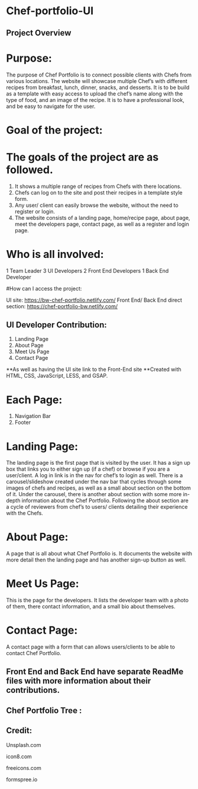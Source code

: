# Chef-portfolio-UI

## Project Overview

# Purpose:

The purpose of Chef Portfolio is to connect possible clients with Chefs from various locations. The website will showcase multiple Chef’s with different recipes from breakfast, lunch, dinner, snacks, and desserts. It is to be build as a template with easy access to upload the chef’s name along with the type of food, and an image of the recipe.  It is to have a professional look, and be easy to navigate for the user.

# Goal of the project: 

# The goals of the project are as followed.

1. It shows a multiple range of recipes from Chefs with there locations.
2. Chefs can log on to the site and post their recipes in a template style form.
3. Any user/ client can easily browse the website, without the need to register or login.
4. The website consists of a landing page, home/recipe page, about page, meet the developers page, contact page, as well as a register and login page.

# Who is all involved:

1 Team Leader
3 UI Developers
2 Front End Developers
1 Back End Developer

#How can I access the project: 

UI site: https://bw-chef-portfolio.netlify.com/
Front End/ Back End direct section: https://chef-portfolio-bw.netlify.com/

## UI Developer Contribution:

1. Landing Page
2. About Page
3. Meet Us Page
4. Contact Page

**As well as having the UI site link to the Front-End site
**Created with HTML, CSS, JavaScript, LESS, and GSAP.

# Each Page:
1. Navigation Bar
2. Footer

# Landing Page: 

The landing page is the first page that is visited by the user. It has a sign up box that links you to either sign up (if a chef) or browse if you are a user/client.  A log in link is in the nav for chef’s to login as well.  There is a carousel/slideshow created under the nav bar that cycles through some images of chefs and recipes, as well as a small about section on the bottom of it.  Under the carousel, there is another about section with some more in-depth information about the Chef Portfolio.  Following the about section are a cycle of reviewers from chef’s to users/ clients detailing their experience with the Chefs.   

# About Page: 

A page that is all about what Chef Portfolio is. It documents the website with more detail then the landing page and has another sign-up button as well.

# Meet Us Page:

This is the page for the developers. It lists the developer team with a photo of them, there contact information, and a small bio about themselves.

# Contact Page:

A contact page with a form that can allows users/clients to be able to contact Chef Portfolio.

## Front End and Back End have separate ReadMe files with more information about their contributions.

## Chef Portfolio Tree :


## Credit: 

Unsplash.com

icon8.com

freeicons.com

formspree.io

